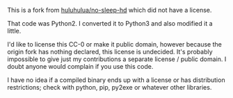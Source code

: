This is a fork from [huluhulua/no-sleep-hd](https://github.com/huluhulua/no-sleep-hd) which did not have a license.

That code was Python2.  I converted it to Python3 and also modified it a little.

I'd like to license this CC-0 or make it public domain, however because the origin fork has nothing declared, this license is undecided.  It's probably impossible to give just my contributions a separate license / public domain.  I doubt anyone would complain if you use this code.

I have no idea if a compiled binary ends up with a license or has distribution restrictions; check with python, pip, py2exe or whatever other libraries.
